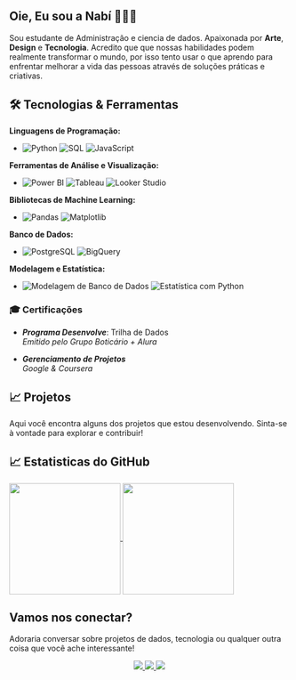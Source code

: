 ## Oie, Eu sou a Nabí 🙋🏾🤍
Sou estudante de Administração e ciencia de dados. Apaixonada por **Arte**, **Design** e **Tecnologia**. Acredito que que nossas habilidades podem realmente transformar o mundo, por isso tento usar o que aprendo para enfrentar melhorar a vida das pessoas através de soluções práticas e criativas.


## 🛠️ Tecnologias & Ferramentas

**Linguagens de Programação:**
- ![Python](https://img.shields.io/badge/-Python-3776AB?style=flat-square&logo=python&logoColor=white) ![SQL](https://img.shields.io/badge/-SQL-4479A1?style=flat-square&logo=postgresql&logoColor=white) ![JavaScript](https://img.shields.io/badge/-JavaScript-F7DF1E?style=flat-square&logo=javascript&logoColor=black)

**Ferramentas de Análise e Visualização:**
- ![Power BI](https://img.shields.io/badge/-Power%20BI-F2C811?style=flat-square&logo=power-bi&logoColor=black) ![Tableau](https://img.shields.io/badge/-Tableau-E97627?style=flat-square&logo=tableau&logoColor=white) ![Looker Studio](https://img.shields.io/badge/-Looker%20Studio-FF9900?style=flat-square&logo=google&logoColor=white)

**Bibliotecas de Machine Learning:**
- ![Pandas](https://img.shields.io/badge/-Pandas-150458?style=flat-square&logo=pandas) ![Matplotlib](https://img.shields.io/badge/-Matplotlib-00599C?style=flat-square&logo=matplotlib)

**Banco de Dados:**
- ![PostgreSQL](https://img.shields.io/badge/-PostgreSQL-4169E1?style=flat-square&logo=postgresql&logoColor=white) ![BigQuery](https://img.shields.io/badge/-BigQuery-4285F4?style=flat-square&logo=google-cloud&logoColor=white)

**Modelagem e Estatística:**
- ![Modelagem de Banco de Dados](https://img.shields.io/badge/-Modelagem%20de%20Banco%20de%20Dados-007ACC?style=flat-square&logo=github&logoColor=white) ![Estatística com Python](https://img.shields.io/badge/-Estat%C3%ADstica%20com%20Python-306998?style=flat-square&logo=python&logoColor=white)

### 🎓 Certificações
- ***Programa Desenvolve***: Trilha de Dados  
  *Emitido pelo Grupo Boticário + Alura*  
  
- ***Gerenciamento de Projetos***  
  *Google & Coursera*  

## 📈 Projetos
Aqui você encontra alguns dos projetos que estou desenvolvendo. Sinta-se à vontade para explorar e contribuir!

## 📈 Estatisticas do GitHub
<a href="https://github.com/anuraghazra/github-readme-stats">
  <img height=200 align="center" src="https://github-readme-stats.vercel.app/api?username=ana-beatriz-cruz" />
</a>
<a href="https://github.com/anuraghazra/convoychat">
  <img height=200 align="center" src="https://github-readme-stats.vercel.app/api/top-langs?username=ana-beatriz-cruz&layout=compact&langs_count=8&card_width=320" />
</a>


## Vamos nos conectar?
Adoraria conversar sobre projetos de dados, tecnologia ou qualquer outra coisa que você ache interessante!
<div align="center">
  <a href="https://instagram.com/beatrixlmc" target="_blank">
    <img src="https://img.shields.io/badge/Instagram-E4405F?style=for-the-badge&logo=instagram&logoColor=white" target="_blank">
  </a>
  <a href = "mailto:anabeatrizlmcruz@gmail.com">
    <img src="https://img.shields.io/badge/Gmail-D14836?style=for-the-badge&logo=gmail&logoColor=white" target="_blank">
  </a>
  <a href="https://www.linkedin.com/in/ana-beatrizcruz" target="_blank">
    <img src="https://img.shields.io/badge/LinkedIn-0077B5?style=for-the-badge&logo=linkedin&logoColor=white" target="_blank">
  </a> 
</div>
